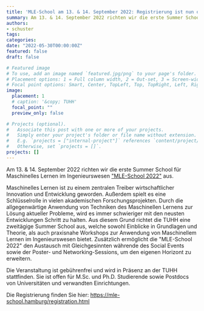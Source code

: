 ```yaml
---
title: 'MLE-School am 13. & 14. September 2022: Registrierung ist nun offen'
summary: Am 13. & 14. September 2022 richten wir die erste Summer School für Maschinelles Lernen im Ingenieurswesen ["MLE-School 2022"](https://mle-school.hamburg/) aus.
authors:
- schuster
tags:
categories:
date: "2022-05-30T00:00:00Z"
featured: false
draft: false

# Featured image
# To use, add an image named `featured.jpg/png` to your page's folder.
# Placement options: 1 = Full column width, 2 = Out-set, 3 = Screen-width
# Focal point options: Smart, Center, TopLeft, Top, TopRight, Left, Right, BottomLeft, Bottom, BottomRight
image:
  placement: 1
  # caption: '&copy; TUHH'
  focal_point: ""
  preview_only: false

# Projects (optional).
#   Associate this post with one or more of your projects.
#   Simply enter your project's folder or file name without extension.
#   E.g. `projects = ["internal-project"]` references `content/project/deep-learning/index.md`.
#   Otherwise, set `projects = []`.
projects: []
---
```


Am 13. & 14. September 2022 richten wir die erste Summer School für Maschinelles Lernen im Ingenieurswesen ["MLE-School 2022"](https://mle-school.hamburg/) aus.

Maschinelles Lernen ist zu einem zentralen Treiber wirtschaftlicher Innovation und Entwicklung geworden. Außerdem spielt es eine Schlüsselrolle in vielen akademischen Forschungsprojekten. Durch die allgegenwärtige Anwendung von Techniken des Maschinellen Lernens zur Lösung aktueller Probleme, wird es immer schwieriger mit den neusten Entwicklungen Schritt zu halten. Aus diesem Grund richtet die TUHH eine zweitägige Summer School aus, welche sowohl Einblicke in Grundlagen und Theorie, als auch praxisnahe Workshops zur Anwendung von Maschinellem Lernen im Ingenieurswesen bietet. Zusätzlich ermöglicht die "MLE-School 2022" den Austausch mit Gleichgesinnten währende des Social Events sowie der Poster- und Networking-Sessions, um den eigenen Horizont zu erweitern.

Die Veranstaltung ist gebührenfrei und wird in Präsenz an der TUHH stattfinden.
Sie ist offen für M.Sc. und Ph.D. Studierende sowie Postdocs von Universitäten und verwandten Einrichtungen.

Die Registrierung finden Sie hier: https://mle-school.hamburg/registration.html
